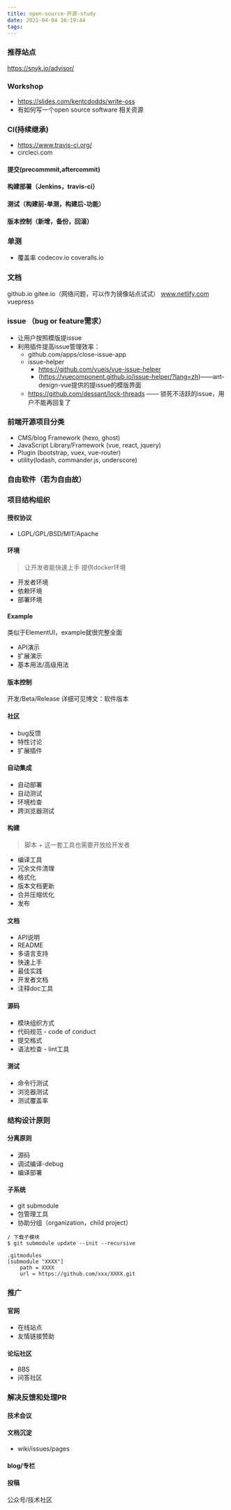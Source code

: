 ```yaml
---
title: open-source-开源-study
date: 2021-04-04 16:19:44
tags:
---
```

### 推荐站点
https://snyk.io/advisor/

### Workshop
- https://slides.com/kentcdodds/write-oss
- 有如何写一个open source software 相关资源
### CI(持续继承)
- https://www.travis-ci.org/
- circleci.com

#### 提交(precommmit,aftercommit)
#### 构建部署（Jenkins，travis-ci）
#### 测试（构建前-单测，构建后-功能）
#### 版本控制（新增，备份，回滚）

### 单测
- 覆盖率
codecov.io
coveralls.io

### 文档
github.io
gitee.io（网络问题，可以作为镜像站点试试）
www.netlify.com
vuepress

### issue （bug or feature需求）
- 让用户按照模版提issue
- 利用插件提高issue管理效率：
  - github.com/apps/close-issue-app
  - issue-helper
    - https://github.com/vuejs/vue-issue-helper
    - (https://vuecomponent.github.io/issue-helper/?lang=zh)——ant-design-vue提供的提issue的模版界面
  - https://github.com/dessant/lock-threads —— 锁死不活跃的issue，用户不能再回复了


### 前端开源项目分类
  - CMS/blog Framework (hexo, ghost)
  - JavaScript Library/Framework (vue, react, jquery)
  - Plugin (bootstrap, vuex, vue-router)
  - utility(lodash, commander.js, underscore)

### 自由软件（若为自由故）

### 项目结构组织
#### 授权协议 
- LGPL/GPL/BSD/MIT/Apache

#### 环境
> 让开发者能快速上手
> 提供docker环境
- 开发者环境
- 依赖环境
- 部署环境

#### Example
类似于ElementUI，example就很完整全面
- API演示
- 扩展演示
- 基本用法/高级用法

#### 版本控制
开发/Beta/Release
详细可见博文：软件版本

#### 社区
- bug反馈
- 特性讨论
- 扩展插件

#### 自动集成
- 自动部署
- 自动测试
- 环境检查
- 跨浏览器测试

#### 构建
> 脚本 + 这一套工具也需要开放给开发者
- 编译工具
- 冗余文件清理
- 格式化
- 版本文档更新
- 合并压缩优化
- 发布

#### 文档
- API说明
- README
- 多语言支持
- 快速上手
- 最佳实践
- 开发者文档
- 注释doc工具
  

#### 源码
- 模块组织方式
- 代码规范 - code of conduct
- 提交格式
- 语法检查 - lint工具

#### 测试
- 命令行测试
- 浏览器测试
- 测试覆盖率

### 结构设计原则

#### 分离原则
- 源码
- 调试编译-debug
- 编译部署

#### 子系统
- git submodule
- 包管理工具
- 协助分组（organization，child project）
```
/ 下载子模块
$ git submodule update --init --recursive
```
```
.gitmodules
[submodule "XXXX"]
	path = XXXX
	url = https://github.com/xxx/XXXX.git
```



### 推广
#### 官网
- 在线站点
- 友情链接赞助

#### 论坛社区
- BBS
- 问答社区

### 解决反馈和处理PR


#### 技术会议

#### 文档沉淀
- wiki/issues/pages

#### blog/专栏

#### 投稿
公众号/技术社区
